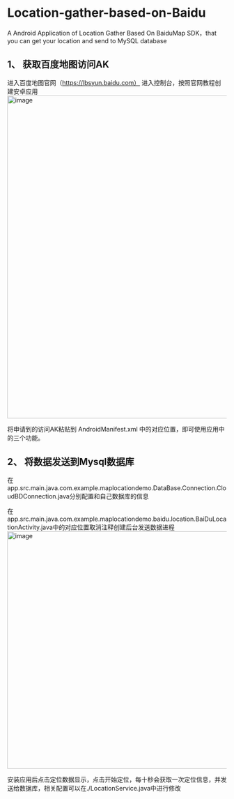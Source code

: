 # Location-gather-based-on-Baidu
A Android Application of Location Gather Based On BaiduMap SDK，that you can get your location and send to MySQL database

## 1、 获取百度地图访问AK
进入百度地图官网（https://lbsyun.baidu.com）
进入控制台，按照官网教程创建安卓应用
<img align="middle" width="741" alt="image" src="https://github.com/moon-rainy/Location-gather-based-on-Baidu/assets/110764944/5baac2c9-cd17-4eab-b9f2-799318309f47">

将申请到的访问AK粘贴到 AndroidManifest.xml 中的对应位置，即可使用应用中的三个功能。
## 2、 将数据发送到Mysql数据库
在app.src.main.java.com.example.maplocationdemo.DataBase.Connection.CloudBDConnection.java分别配置和自己数据库的信息

在app.src.main.java.com.example.maplocationdemo.baidu.location.BaiDuLocationActivity.java中的对应位置取消注释创建后台发送数据进程
           <img width="545" alt="image" src="https://github.com/moon-rainy/Location-gather-based-on-Baidu/assets/110764944/b82b62fb-0940-4d07-94a1-f5662577c4a4">

安装应用后点击定位数据显示，点击开始定位，每十秒会获取一次定位信息，并发送给数据库，相关配置可以在./LocationService.java中进行修改
